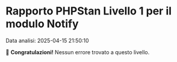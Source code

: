# Rapporto PHPStan Livello 1 per il modulo Notify

Data analisi: 2025-04-15 21:50:10

🎉 **Congratulazioni!** Nessun errore trovato a questo livello.
